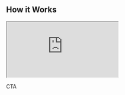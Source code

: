 <section>

# How it Works

<div class="iframe-container">
  <iframe class="responsive-iframe" src="https://www.youtube.com/embed/OrtrzIWfGYw"></iframe>
</div> 

CTA

</section>